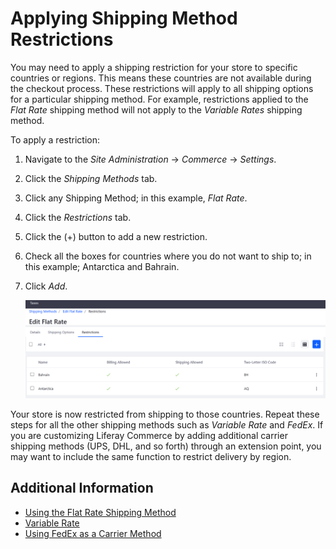 # Applying Shipping Method Restrictions

You may need to apply a shipping restriction for your store to specific countries or regions. This means these countries are not available during the checkout process. These restrictions will apply to all shipping options for a particular shipping method. For example, restrictions applied to the _Flat Rate_ shipping method will not apply to the _Variable Rates_ shipping method.

To apply a restriction:

1. Navigate to the _Site Administration_ → _Commerce_ → _Settings_.
1. Click the _Shipping Methods_ tab.
1. Click any Shipping Method; in this example, _Flat Rate_.
1. Click the _Restrictions_ tab.
1. Click the (+) button to add a new restriction.
1. Check all the boxes for countries where you do not want to ship to; in this example; Antarctica and Bahrain.
1. Click _Add_.

    ![Apply a shipping method restriction](./applying-shipping-method-restrictions/images/01.png)

Your store is now restricted from shipping to those countries. Repeat these steps for all the other shipping methods such as _Variable Rate_ and _FedEx_. If you are customizing Liferay Commerce by adding additional carrier shipping methods (UPS, DHL, and so forth) through an extension point, you may want to include the same function to restrict delivery by region.

## Additional Information

* [Using the Flat Rate Shipping Method](../sales/using-the-flat-rate-shipping-method.md)
* [Variable Rate](./using-the-variable-rate-shipping-method.md)
* [Using FedEx as a Carrier Method](../sales/using-fedex-as-a-carrier-method.md)

